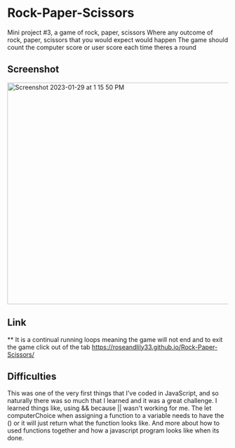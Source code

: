 # Rock-Paper-Scissors
Mini project #3, a game of rock, paper, scissors
Where any outcome of rock, paper, scissors that you would expect would happen
The game should count the computer score or user score each time theres a round

## Screenshot
<img width="505" alt="Screenshot 2023-01-29 at 1 15 50 PM" src="https://user-images.githubusercontent.com/109821108/215343805-a714f146-a071-4d06-949c-f24d82fc7232.png">


## Link
** It is a continual running loops meaning the game will not end and to exit the game click out of the tab
https://roseandlily33.github.io/Rock-Paper-Scissors/

## Difficulties
This was one of the very first things that I've coded in JavaScript, and so naturally there was so much that I learned and it was a great challenge. I learned things like, using && because || wasn't working for me.
The let computerChoice when assigning a function to a variable needs to have the () or it will just return what the function looks like.
And more about how to used functions together and how a javascript program looks like when its done. 
